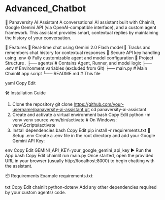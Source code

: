 # Advanced_Chatbot
🧠 Panaversity AI Assistant
A conversational AI assistant built with Chainlit, Google Gemini API (via OpenAI-compatible interface), and a custom agent framework. This assistant provides smart, contextual replies by maintaining the history of your conversation.

🚀 Features
💬 Real-time chat using Gemini 2.0 Flash model
🧠 Tracks and remembers chat history for contextual responses
🔐 Secure API key handling using .env
⚙️ Fully customizable agent and model configuration
📁 Project Structure
. ├── agents/ # Contains Agent, Runner, and model logic ├── .env # Environment variables (excluded from Git) ├── main.py # Main Chainlit app script └── README.md # This file

yaml Copy Edit

🛠️ Installation Guide
1. Clone the repository
git clone https://github.com/your-username/panaversity-ai-assistant.git
cd panaversity-ai-assistant
2. Create and activate a virtual environment
bash
Copy
Edit
python -m venv venv
source venv/bin/activate   # On Windows: venv\Scripts\activate
3. Install dependencies
bash
Copy
Edit
pip install -r requirements.txt
🔐 Setup .env
Create a .env file in the root directory and add your Google Gemini API Key:

env
Copy
Edit
GEMINI_API_KEY=your_google_gemini_api_key
▶️ Run the App
bash
Copy
Edit
chainlit run main.py
Once started, open the provided URL in your browser (usually http://localhost:8000) to begin chatting with the assistant.

📦 Requirements
Example requirements.txt:

txt
Copy
Edit
chainlit
python-dotenv
Add any other dependencies required by your custom agents/ code.
